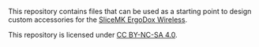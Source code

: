 This repository contains files that can be used as a starting point to design
custom accessories for the [SliceMK ErgoDox
Wireless](https://www.slicemk.com/pages/ergodox-wireless).

This repository is licensed under [CC BY-NC-SA
4.0](https://creativecommons.org/licenses/by-nc-sa/4.0/).
